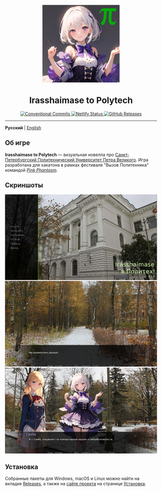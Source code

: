 <div align="center">
<img src="./assets/logo.png" alt="Logo">

<h1>Irasshaimase to Polytech</h1>

<a href="https://conventionalcommits.org">
    <img src="https://img.shields.io/badge/Conventional%20Commits-1.0.0-%2350B160?logo=conventionalcommits&logoColor=white" alt="Conventional Commits">
</a>
<a href="https://irasshaimase.pinkphantasm.ru/">
    <img src="https://img.shields.io/badge/website-operational-%2350B160" alt="Netlify Status">
</a>
<a href="https://github.com/pinkphantasm/irasshaimase-to-polytech/releases">
    <img src="https://img.shields.io/github/v/release/pinkphantasm/irasshaimase-to-polytech?color=50B160" alt="GitHub Releases">
</a>
</div>

---

**Русский** | [English](https://github.com/pinkphantasm/irasshaimase-to-polytech/blob/main/readme-en.md)

## Об игре

**Irasshaimase to Polytech** &mdash; визуальная новелла про [Санкт-Петербургский Политехнический Университет Петра Великого](https://www.spbstu.ru/). Игра разработана для хакатона в рамках фестиваля "Вызов Политехника" командой [*Pink Phantasm*](https://github.com/pinkphantasm).

## Скриншоты

![Game screenshot 1](./assets/screenshots/1.png)
![Game screenshot 2](./assets/screenshots/2.png)
![Game screenshot 3](./assets/screenshots/3.png)

## Установка

Собранные пакеты для Windows, macOS и Linux можно найти на вкладке [Releases](https://github.com/pinkphantasm/irasshaimase-to-polytech/releases), а также на [сайте проекта](https://irasshaimase.pinkphantasm.ru) на странице [Установка](https://irasshaimase.pinkphantasm.ru/download).
